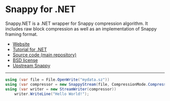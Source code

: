 # Snappy for .NET #

Snappy.NET is a .NET wrapper for Snappy compression algorithm.
It includes raw block compression as well as an implementation of Snappy framing format.

* [Website](https://snappy.machinezoo.com/)
* [Tutorial for .NET](https://snappy.machinezoo.com/#net)
* [Source code (main repository)](https://bitbucket.org/robertvazan/snappy.net/src/default/)
* [BSD license](https://opensource.org/licenses/BSD-3-Clause)
* [Upstream Snappy](https://google.github.io/snappy/)

***

```csharp
using (var file = File.OpenWrite("mydata.sz"))
using (var compressor = new SnappyStream(file, CompressionMode.Compress))
using (var writer = new StreamWriter(compressor))
    writer.WriteLine("Hello World!");
```


